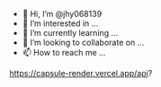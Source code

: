 - 👋 Hi, I’m @jhy068139
- 👀 I’m interested in ...
- 🌱 I’m currently learning ...
- 💞️ I’m looking to collaborate on ...
- 📫 How to reach me ...

https://capsule-render.vercel.app/api?
